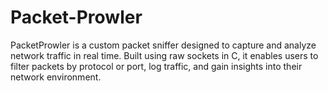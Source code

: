 # Packet-Prowler
PacketProwler is a custom packet sniffer designed to capture and analyze network traffic in real time. Built using raw sockets in C, it enables users to filter packets by protocol or port, log traffic, and gain insights into their network environment.
